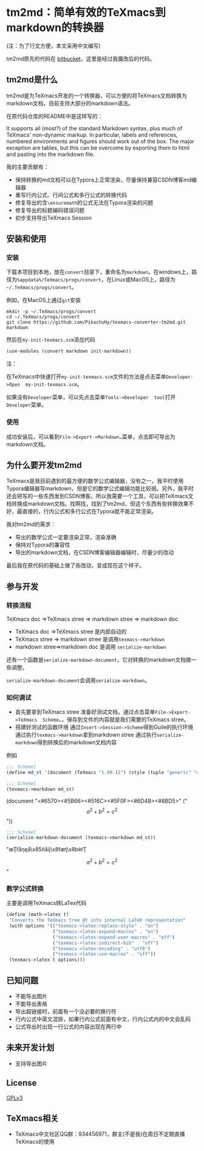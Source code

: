 # tm2md：简单有效的TeXmacs到markdown的转换器

(注：为了行文方便，本文采用中文编写)

tm2md原先的代码在 
[bitbucket](https://bitbucket.org/mdbenito/tm2md/src)，这里是经过我魔改后的代码。

## tm2md是什么


tm2md是为TeXmacs开发的一个转换器，可以方便的将TeXmacs文档转换为markdown文档，目前支持大部分的markdown语法。

在原代码仓库的README中是这样写的：

It supports all (most?) of the standard Markdown syntax, plus much of TeXmacs' 
non-dynamic markup. In particular, labels and references, numbered environments 
and figures should work out of the box. The major exception are tables, but 
this can be overcome by exporting them to html and pasting into the markdown 
file.

我的主要贡献有：

* 
  保持转换的md文档可以在Typora上正常渲染，尽量保持兼容CSDN博客md编辑器
* 重写行内公式、行间公式和多行公式的转换代码
* 修复导出的含`\ensuremath`的公式无法在Typora渲染的问题
* 修复导出的标题编码错误问题
* 初步支持导出TeXmacs Session

## 安装和使用

### 安装


下载本项目到本地，放在`convert`目录下，重命名为`markdown`。在windows上，路径为`%appdata%/TeXmacs/progs/convert`，在Linux或MacOS上，路径为`~/.TeXmacs/progs/convert`。

例如，在MacOS上通过`git`安装

```shell
mkdir -p ~/.TeXmacs/progs/convert
cd ~/.TeXmacs/progs/convert
git clone https://github.com/PikachuHy/texmacs-converter-tm2md.git markdown
```


然后在`my-init-texmacs.scm`添加代码

```scheme
(use-modules (convert markdown init-markdown))
```


注：


在TeXmacs中快速打开`my-init-texmacs.scm`文件的方法是点击菜单`Developer->Open 
my-init-texmacs.scm`。

如果没有`Developer`菜单，可以先点击菜单`Tools->Developer 
tool`打开`Developer`菜单。

### 使用


成功安装后，可以看到`File->Export->Markdown…`菜单，点击即可导出为markdown文档。



## 为什么要开发tm2md


TeXmacs是我目前遇到的最方便的数学公式编辑器，没有之一。我平时使用Typora编辑器写markdown，但是它的数学公式编辑功能比较弱。另外，我平时还会把写的一些东西发到CSDN博客。所以我需要一个工具，可以把TeXmacs文档转换成markdown文档。找啊找，找到了tm2md，但这个东西有些转换效果不好，最直接的，行内公式和多行公式在Typora就不能正常渲染。

我对tm2md的需求：

* 导出的数学公式一定要渲染正常，渲染准确
* 保持对Typora的兼容性
* 
  导出的markdown文档，在CSDN博客编辑器编辑时，尽量少的改动

最后我在原代码的基础上做了些改动，变成现在这个样子。

## 参与开发

### 转换流程

TeXmacs doc =>TeXmacs stree => markdown stree => markdown doc

* TeXmacs doc =>TeXmacs stree 是内部自动的
* TeXmacs stree => markdown stree 是调用`texmacs->markdown`
* markdown stree=>markdown doc 是调用 `serialize-markdown`


还有一个函数是`serialize-markdown-document`，它对转换的markdown文档做一些调整。

`serialize-markdown-document`会调用`serialize-markdown`。

### 如何调试

* 首先要拿到TeXmacs stree
准备好测试文档，通过点击菜单`File->Export->TeXmacs 
  Scheme…`，保存到文件的内容就是我们需要的TeXmacs stree。
* 搭建好测试的函数环境
通过`Insert->Session->Scheme`得到Guile的执行环境
通过执行`texmacs->markdown`拿到markdown stree
通过执行`serialize-markdown`得到转换后的markdown文档内容

例如


```scheme
;;; Scheme] 
(define md_st '(document (TeXmacs "1.99.12") (style (tuple "generic" "chinese")) (body (document "<#6570><#5B66><#516C><#5F0F><#6D4B><#8BD5>" (equation* (document (concat "a" (rsup "2") "+b" (rsup "2") "=c" (rsup "2")))))) (initial (collection (associate "preamble" "false")))))

```


```scheme
;;; Scheme] 
(texmacs->markdown md_st)

```
(document "<#6570><#5B66><#516C><#5F0F><#6D4B><#8BD5>" ("$$
 a^2 + b^2 = c^2 
$$"))


```scheme
;;; Scheme] 
(serialize-markdown-document (texmacs->markdown md_st))

```
"æŢřåŋęå\x85ňåĳ\x8fæţ\x8bèŕŢ

$$
 a^2 + b^2 = c^2 
$$"



### 数学公式转换

主要是调用TeXmacs转LaTex代码

```scheme
(define (math->latex t)
 "Converts the TeXmacs tree @t into internal LaTeX representation"
 (with options '(("texmacs->latex:replace-style" . "on")
                 ("texmacs->latex:expand-macros" . "on")
                 ("texmacs->latex:expand-user-macros" . "off")
                 ("texmacs->latex:indirect-bib" . "off")
                 ("texmacs->latex:encoding" . "utf8")
                 ("texmacs->latex:use-macros" . "off"))
 (texmacs->latex t options)))
```



## 已知问题

* 不能导出图片
* 不能导出表格
* 导出超链接时，前面有一个没必要的换行符
* 
  行内公式中英文混排，如果行内公式前面有中文，行内公式内的中文会乱码
* 公式导出时出现一行公式的内容出现在两行中

## 未来开发计划

* 支持导出图片

## License

[GPLv3](https://www.gnu.org/licenses/gpl-3.0.en.html)

## TeXmacs相关

* 
  TeXmacs中文社区QQ群：934456971，群主(不是我)在周日不定期直播TeXmacs的使用
